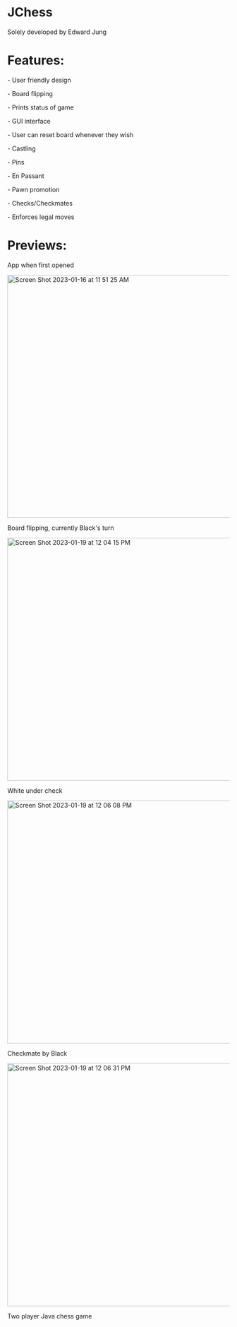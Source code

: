 # JChess

Solely developed by Edward Jung

<h1>Features:</h1>
<p>- User friendly design</p>
<p>- Board flipping</p>
<p>- Prints status of game</p>
<p>- GUI interface</p>
<p>- User can reset board whenever they wish</p>
<p>- Castling</p>
<p>- Pins</p>
<p>- En Passant</p>
<p>- Pawn promotion</p>
<p>- Checks/Checkmates</p>
<p>- Enforces legal moves</p>

<h1>Previews:</h1>

App when first opened

<img width="550" alt="Screen Shot 2023-01-16 at 11 51 25 AM" src="https://user-images.githubusercontent.com/109245538/212730216-79e8a27f-b472-4b45-9849-e66c57014764.png">

Board flipping, currently Black's turn 

<img width="550" alt="Screen Shot 2023-01-19 at 12 04 15 PM" src="https://user-images.githubusercontent.com/109245538/213511697-417d2a45-9de4-4978-a598-611f8a472d94.png">

White under check

<img width="550" alt="Screen Shot 2023-01-19 at 12 06 08 PM" src="https://user-images.githubusercontent.com/109245538/213512135-32fb5d8e-8407-46b9-a442-678cd2500d28.png">

Checkmate by Black

<img width="550" alt="Screen Shot 2023-01-19 at 12 06 31 PM" src="https://user-images.githubusercontent.com/109245538/213512223-e39c9f97-39d9-4c51-a89c-f7e6958dd3e9.png">

Two player Java chess game
